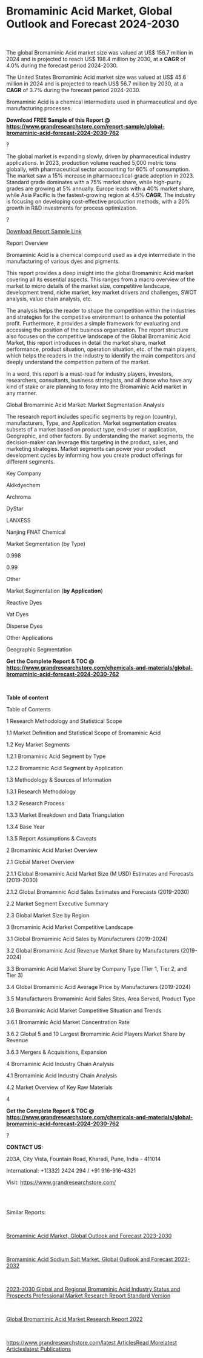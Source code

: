 <h1>Bromaminic Acid Market, Global Outlook and Forecast 2024-2030</h1><br/><p>The global Bromaminic Acid market size was valued at US$ 156.7 million in 2024 and is projected to reach US$ 198.4 million by 2030, at a <strong>CAGR</strong> of 4.0% during the forecast period 2024-2030.</p>
 
 
 
 <p>The United States Bromaminic Acid market size was valued at US$ 45.6 million in 2024 and is projected to reach US$ 56.7 million by 2030, at a <strong>CAGR</strong> of 3.7% during the forecast period 2024-2030.</p>
 
 
 
 <p>Bromaminic Acid is a chemical intermediate used in pharmaceutical and dye manufacturing processes.</p>
 
 
 
 <div><b>Download FREE Sample of this Report @ <a href="https://www.grandresearchstore.com/report-sample/global-bromaminic-acid-forecast-2024-2030-762">https://www.grandresearchstore.com/report-sample/global-bromaminic-acid-forecast-2024-2030-762</a></b></div>
 
 
 
 <p>? </p>
 
 
 
 <p>The global market is expanding slowly, driven by pharmaceutical industry applications. In 2023, production volume reached 5,000 metric tons globally, with pharmaceutical sector accounting for 60% of consumption. The market saw a 15% increase in pharmaceutical-grade adoption in 2023. Standard grade dominates with a 75% market share, while high-purity grades are growing at 5% annually. Europe leads with a 40% market share, while Asia Pacific is the fastest-growing region at 4.5% <strong>CAGR</strong>. The industry is focusing on developing cost-effective production methods, with a 20% growth in R&D investments for process optimization.</p>
 
 
 
 <p>? </p>
 
 
 
 <p><a href="https://www.grandresearchstore.com/mr-admin/report-sample/global-bromaminic-acid-forecast-2024-2030-762">Download Report Sample Link</a></p>
 
 
 
 <p>Report Overview</p>
 
 
 
 <p>Bromaminic Acid is a chemical compound used as a dye intermediate in the manufacturing of various dyes and pigments.</p>
 
 
 
 <p>This report provides a deep insight into the global Bromaminic Acid market covering all its essential aspects. This ranges from a macro overview of the market to micro details of the market size, competitive landscape, development trend, niche market, key market drivers and challenges, SWOT analysis, value chain analysis, etc.</p>
 
 
 
 <p>The analysis helps the reader to shape the competition within the industries and strategies for the competitive environment to enhance the potential profit. Furthermore, it provides a simple framework for evaluating and accessing the position of the business organization. The report structure also focuses on the competitive landscape of the Global Bromaminic Acid Market, this report introduces in detail the market share, market performance, product situation, operation situation, etc. of the main players, which helps the readers in the industry to identify the main competitors and deeply understand the competition pattern of the market.</p>
 
 
 
 <p>In a word, this report is a must-read for industry players, investors, researchers, consultants, business strategists, and all those who have any kind of stake or are planning to foray into the Bromaminic Acid market in any manner.</p>
 
 
 
 <p>Global Bromaminic Acid Market: Market Segmentation Analysis</p>
 
 
 
 <p>The research report includes specific segments by region (country), manufacturers, Type, and Application. Market segmentation creates subsets of a market based on product type, end-user or application, Geographic, and other factors. By understanding the market segments, the decision-maker can leverage this targeting in the product, sales, and marketing strategies. Market segments can power your product development cycles by informing how you create product offerings for different segments.</p>
 
 
 
 <p>Key Company</p>
 
 
 
 <p>Akikdyechem</p>
 
 
 
 <p>Archroma</p>
 
 
 
 <p>DyStar</p>
 
 
 
 <p>LANXESS</p>
 
 
 
 <p>Nanjing FNAT Chemical</p>
 
 
 
 <p>Market Segmentation (by Type)</p>
 
 
 
 <p>0.998</p>
 
 
 
 <p>0.99</p>
 
 
 
 <p>Other</p>
 
 
 
 <p>Market Segmentation (<strong>by Application</strong>)</p>
 
 
 
 <p>Reactive Dyes</p>
 
 
 
 <p>Vat Dyes</p>
 
 
 
 <p>Disperse Dyes</p>
 
 
 
 <p>Other Applications</p>
 
 
 
 <p>Geographic Segmentation</p>
 
 
 
 <div><b>Get the Complete Report & TOC @ <a href="https://www.grandresearchstore.com/chemicals-and-materials/global-bromaminic-acid-forecast-2024-2030-762">https://www.grandresearchstore.com/chemicals-and-materials/global-bromaminic-acid-forecast-2024-2030-762</a></b></div>
 
 
 
 <p><br />
 
 <b>Table of content</b></p>
 
 
 
 <p>Table of Contents<br />
 
 1 Research Methodology and Statistical Scope<br />
 
 1.1 Market Definition and Statistical Scope of Bromaminic Acid<br />
 
 1.2 Key Market Segments<br />
 
 1.2.1 Bromaminic Acid Segment by Type<br />
 
 1.2.2 Bromaminic Acid Segment by Application<br />
 
 1.3 Methodology & Sources of Information<br />
 
 1.3.1 Research Methodology<br />
 
 1.3.2 Research Process<br />
 
 1.3.3 Market Breakdown and Data Triangulation<br />
 
 1.3.4 Base Year<br />
 
 1.3.5 Report Assumptions & Caveats<br />
 
 2 Bromaminic Acid Market Overview<br />
 
 2.1 Global Market Overview<br />
 
 2.1.1 Global Bromaminic Acid Market Size (M USD) Estimates and Forecasts (2019-2030)<br />
 
 2.1.2 Global Bromaminic Acid Sales Estimates and Forecasts (2019-2030)<br />
 
 2.2 Market Segment Executive Summary<br />
 
 2.3 Global Market Size by Region<br />
 
 3 Bromaminic Acid Market Competitive Landscape<br />
 
 3.1 Global Bromaminic Acid Sales by Manufacturers (2019-2024)<br />
 
 3.2 Global Bromaminic Acid Revenue Market Share by Manufacturers (2019-2024)<br />
 
 3.3 Bromaminic Acid Market Share by Company Type (Tier 1, Tier 2, and Tier 3)<br />
 
 3.4 Global Bromaminic Acid Average Price by Manufacturers (2019-2024)<br />
 
 3.5 Manufacturers Bromaminic Acid Sales Sites, Area Served, Product Type<br />
 
 3.6 Bromaminic Acid Market Competitive Situation and Trends<br />
 
 3.6.1 Bromaminic Acid Market Concentration Rate<br />
 
 3.6.2 Global 5 and 10 Largest Bromaminic Acid Players Market Share by Revenue<br />
 
 3.6.3 Mergers & Acquisitions, Expansion<br />
 
 4 Bromaminic Acid Industry Chain Analysis<br />
 
 4.1 Bromaminic Acid Industry Chain Analysis<br />
 
 4.2 Market Overview of Key Raw Materials<br />
 
 4</p>
 
 
 
 <div><b>Get the Complete Report & TOC @ <a href="https://www.grandresearchstore.com/chemicals-and-materials/global-bromaminic-acid-forecast-2024-2030-762">https://www.grandresearchstore.com/chemicals-and-materials/global-bromaminic-acid-forecast-2024-2030-762</a></b></div>
 
 
 
 <p>? </p>
 
 
 
 <p><b>CONTACT US:</b><br />
 
 203A, City Vista, Fountain Road, Kharadi, Pune, India - 411014<br />
 
 International: +1(332) 2424 294 / +91 916-916-4321<br />
 
 Visit: <a href="https://www.grandresearchstore.com/">https://www.grandresearchstore.com/</a><br />
 
 <br />
 
 <br />
 
 Similar Reports:<br />
 
 <br />
 
 <a href="https://www.grandresearchstore.com/chemicals-and-materials/global-bromaminic-acid-forecast-2023-2030-548">Bromaminic Acid Market, Global Outlook and Forecast 2023-2030</a><br />
 
 <br />
 
 <a href="https://www.grandresearchstore.com/chemicals-and-materials/global-bromaminic-acid-sodium-salt-forecast-2023-2032-686">Bromaminic Acid Sodium Salt Market, Global Outlook and Forecast 2023-2032</a><br />
 
 <br />
 
 <a href="https://www.grandresearchstore.com/chemicals-and-materials/global-regional-bromaminic-acid-2023-2030-336">2023-2030 Global and Regional Bromaminic Acid Industry Status and Prospects Professional Market Research Report Standard Version</a><br />
 
 <br />
 
 <a href="https://www.grandresearchstore.com/chemicals-and-materials/global-bromaminic-acid-2022-143">Global Bromaminic Acid Market Research Report 2022</a><br />
 
 <br />
 
 <a href="https://gyeongbokgung.com">https://www.grandresearchstore.com/</a><a href="https://hallyeomaritime.com">latest Articles</a><a href="https://jingwansa.com">Read More</a><a href="https://nguoiviet.jp/">latest Articles</a><a href="https://www.intelmarketresearch.com/">latest Publications</a></p>